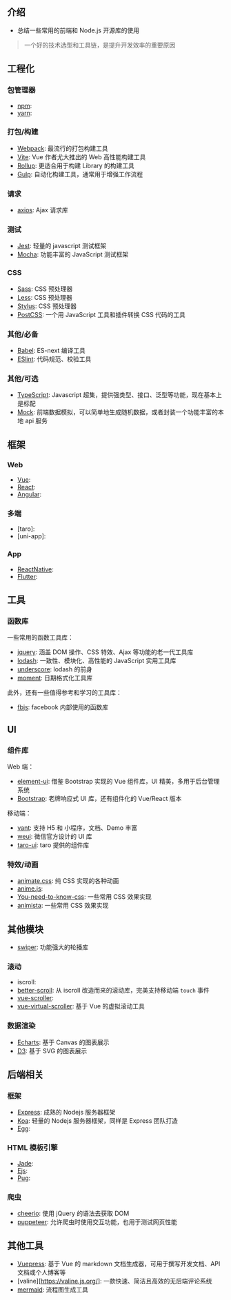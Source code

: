 ## 介绍

+ 总结一些常用的前端和 Node.js 开源库的使用

> 一个好的技术选型和工具链，是提升开发效率的重要原因


## 工程化

### 包管理器

+ [npm](https://www.npmjs.com/): 
+ [yarn](https://yarn.bootcss.com/docs/install/#mac-stable): 


### 打包/构建

+ [Webpack](https://www.webpackjs.com/concepts/): 最流行的打包构建工具
+ [Vite](https://github.com/vitejs/vite): Vue 作者尤大推出的 Web 高性能构建工具
+ [Rollup](https://github.com/rollup/rollup): 更适合用于构建 Library 的构建工具
+ [Gulp](https://www.gulpjs.com.cn/docs/): 自动化构建工具，通常用于增强工作流程


### 请求

+ [axios](http://www.axios-js.com/zh-cn/docs/): Ajax 请求库


### 测试

+ [Jest](https://jestjs.io/en/): 轻量的 javascript 测试框架
+ [Mocha](https://mochajs.org/): 功能丰富的 JavaScript 测试框架


### CSS

+ [Sass](https://www.sass.hk/docs/): CSS 预处理器
+ [Less](): CSS 预处理器
+ [Stylus](): CSS 预处理器
+ [PostCSS](https://www.postcss.com.cn/): 一个用 JavaScript 工具和插件转换 CSS 代码的工具


### 其他/必备

+ [Babel](https://www.babeljs.cn/): ES-next 编译工具
+ [ESlint](https://cn.eslint.org/docs/user-guide/getting-started): 代码规范、校验工具


### 其他/可选

+ [TypeScript](https://typescript.bootcss.com/): Javascript 超集，提供强类型、接口、泛型等功能，现在基本上是标配
+ [Mock](https://github.com/nuysoft/Mock): 前端数据模拟，可以简单地生成随机数据，或者封装一个功能丰富的本地 api 服务




## 框架

### Web

+ [Vue](): 
+ [React](): 
+ [Angular](): 


### 多端

+ [taro]: 
+ [uni-app]: 


### App

+ [ReactNative](): 
+ [Flutter](): 



## 工具

### 函数库

一些常用的函数工具库：

+ [jquery](https://www.jquery123.com/category/version/1.9/): 涵盖 DOM 操作、CSS 特效、Ajax 等功能的老一代工具库
+ [lodash](https://www.lodashjs.com/): 一致性、模块化、高性能的 JavaScript 实用工具库
+ [underscore](https://www.css88.com/doc/underscore/#each): lodash 的前身
+ [moment](https://momentjs.com/): 日期格式化工具库

此外，还有一些值得参考和学习的工具库：

+ [fbjs](https://github.com/facebook/fbjs): facebook 内部使用的函数库




## UI

### 组件库

Web 端：

+ [element-ui](https://element.eleme.cn/#/zh-CN/component/installation): 借鉴 Bootstrap 实现的 Vue 组件库，UI 精美，多用于后台管理系统
+ [Bootstrap](https://v3.bootcss.com/getting-started/): 老牌响应式 UI 库，还有组件化的 Vue/React 版本


移动端：

+ [vant](https://vant-contrib.gitee.io/vant/#/zh-CN/home): 支持 H5 和 小程序，文档、Demo 丰富
+ [weui](https://github.com/Tencent/weui): 微信官方设计的 UI 库
+ [taro-ui](https://taro-ui.aotu.io/#/docs/introduction): taro 提供的组件库


### 特效/动画

+ [animate.css](https://daneden.github.io/animate.css/): 纯 CSS 实现的各种动画
+ [anime.js](https://animejs.com/): 
+ [You-need-to-know-css](https://lhammer.cn/You-need-to-know-css/#/introduce?v=1): 一些常用 CSS 效果实现
+ [animista](https://animista.net/play/basic): 一些常用 CSS 效果实现




## 其他模块

+ [swiper](https://www.swiper.com.cn/): 功能强大的轮播库


### 滚动

+ iscroll: 
+ [better-scroll](): 从 iscroll 改造而来的滚动库，完美支持移动端 `touch` 事件
+ [vue-scroller](): 
+ [vue-virtual-scroller](): 基于 Vue 的虚拟滚动工具


### 数据渲染

+ [Echarts](https://echarts.apache.org/zh/tutorial.html#5%20%E5%88%86%E9%92%9F%E4%B8%8A%E6%89%8B%20ECharts): 基于 Canvas 的图表展示
+ [D3](): 基于 SVG 的图表展示




## 后端相关

### 框架

+ [Express](): 成熟的 Nodejs 服务器框架
+ [Koa](): 轻量的 Nodejs 服务器框架，同样是 Express 团队打造
+ [Egg](): 


### HTML 模板引擎

+ [Jade](): 
+ [Ejs](): 
+ [Pug](): 


### 爬虫

+ [cheerio](): 使用 jQuery 的语法去获取 DOM
+ [puppeteer](): 允许爬虫时使用交互功能，也用于测试网页性能



## 其他工具

+ [Vuepress](https://vuepress.vuejs.org/zh/config/): 基于 Vue 的 markdown 文档生成器，可用于撰写开发文档、API 文档或个人博客等
+ [valine][https://valine.js.org/]: 一款快速、简洁且高效的无后端评论系统
+ [mermaid](https://github.com/mermaid-js/mermaid): 流程图生成工具
